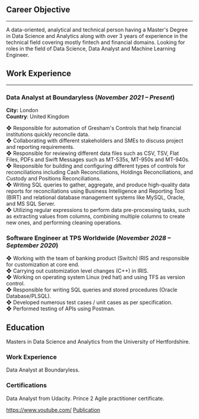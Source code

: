
## Career Objective
---
A data-oriented, analytical and technical person having a Master's Degree in Data Science and Analytics 
along with over 3 years of experience in the technical field covering mostly fintech and financial 
domains. Looking for roles in the field of Data Science, Data Analyst and Machine Learning Engineer.

## Work Experience
---
### Data Analyst at Boundaryless (_November 2021 – Present_)
**City:** London  
**Country**: United Kingdom  

❖ Responsible for automation of Gresham's Controls that help financial institutions quickly reconcile data.  
❖ Collaborating with different stakeholders and SMEs to discuss project and reporting requirements.  
❖ Responsible for reviewing different data files such as CSV, TSV, Flat Files, PDFs and Swift Messages such as MT-535s, MT-950s and MT-940s.  
❖ Responsible for building and configuring different types of controls for reconciliations including Cash Reconciliations, Holdings Reconciliations, and Custody and Positions Reconciliations.  
❖ Writing SQL queries to gather, aggregate, and produce high-quality data reports for reconciliations using Business Intelligence and Reporting Tool (BIRT) and relational database management systems like MySQL, Oracle, and MS SQL Server.  
❖ Utilizing regular expressions to perform data pre-processing tasks, such as extracting values from columns, combining multiple columns to create new ones, and performing cleaning operations.  


### Software Engineer at TPS Worldwide (_November 2028 – September 2020_)
❖ Working with the team of banking product (Switch) IRIS and responsible for customization at core end.  
❖ Carrying out customization level changes (C++) in IRIS.  
❖ Working on operating system Linux (red hat) and using TFS as version control.  
❖ Responsible for writing SQL queries and stored procedures (Oracle Database/PLSQL).  
❖ Developed numerous test cases / unit cases as per specification.  
❖ Performed testing of APIs using Postman.  

## Education
Masters in Data Science and Analytics from the University of Hertfordshire.

### Work Experience
Data Analyst at Boundaryless.

### Certifications
Data Analyst from Udacity.
Prince 2 Agile practitioner certificate.

https://www.youtube.com/ 
<a href="https://www.mdpi.com/1424-8220/22/11/4240">Publication</a>
